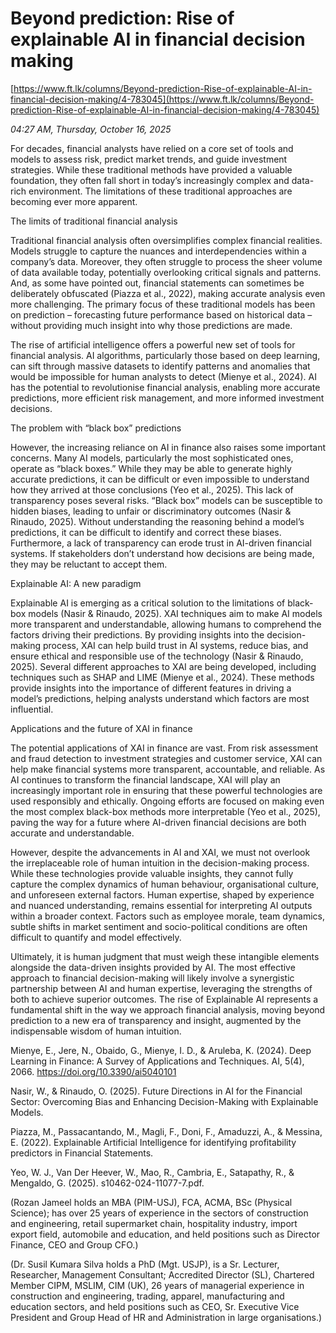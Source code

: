 # Beyond prediction: Rise of explainable AI in financial decision making

[https://www.ft.lk/columns/Beyond-prediction-Rise-of-explainable-AI-in-financial-decision-making/4-783045](https://www.ft.lk/columns/Beyond-prediction-Rise-of-explainable-AI-in-financial-decision-making/4-783045)

*04:27 AM, Thursday, October 16, 2025*

For decades, financial analysts have relied on a core set of tools and models to assess risk, predict market trends, and guide investment strategies. While these traditional methods have provided a valuable foundation, they often fall short in today’s increasingly complex and data-rich environment. The limitations of these traditional approaches are becoming ever more apparent.

The limits of traditional financial analysis

Traditional financial analysis often oversimplifies complex financial realities. Models struggle to capture the nuances and interdependencies within a company’s data. Moreover, they often struggle to process the sheer volume of data available today, potentially overlooking critical signals and patterns. And, as some have pointed out, financial statements can sometimes be deliberately obfuscated (Piazza et al., 2022), making accurate analysis even more challenging. The primary focus of these traditional models has been on prediction – forecasting future performance based on historical data – without providing much insight into why those predictions are made.

The rise of artificial intelligence offers a powerful new set of tools for financial analysis. AI algorithms, particularly those based on deep learning, can sift through massive datasets to identify patterns and anomalies that would be impossible for human analysts to detect (Mienye et al., 2024). AI has the potential to revolutionise financial analysis, enabling more accurate predictions, more efficient risk management, and more informed investment decisions.

The problem with “black box” predictions

However, the increasing reliance on AI in finance also raises some important concerns. Many AI models, particularly the most sophisticated ones, operate as “black boxes.” While they may be able to generate highly accurate predictions, it can be difficult or even impossible to understand how they arrived at those conclusions (Yeo et al., 2025). This lack of transparency poses several risks. “Black box” models can be susceptible to hidden biases, leading to unfair or discriminatory outcomes (Nasir & Rinaudo, 2025). Without understanding the reasoning behind a model’s predictions, it can be difficult to identify and correct these biases. Furthermore, a lack of transparency can erode trust in AI-driven financial systems. If stakeholders don’t understand how decisions are being made, they may be reluctant to accept them.

Explainable AI: A new paradigm

Explainable AI is emerging as a critical solution to the limitations of black-box models (Nasir & Rinaudo, 2025). XAI techniques aim to make AI models more transparent and understandable, allowing humans to comprehend the factors driving their predictions. By providing insights into the decision-making process, XAI can help build trust in AI systems, reduce bias, and ensure ethical and responsible use of the technology (Nasir & Rinaudo, 2025). Several different approaches to XAI are being developed, including techniques such as SHAP and LIME (Mienye et al., 2024). These methods provide insights into the importance of different features in driving a model’s predictions, helping analysts understand which factors are most influential.

Applications and the future of XAI in finance

The potential applications of XAI in finance are vast. From risk assessment and fraud detection to investment strategies and customer service, XAI can help make financial systems more transparent, accountable, and reliable. As AI continues to transform the financial landscape, XAI will play an increasingly important role in ensuring that these powerful technologies are used responsibly and ethically. Ongoing efforts are focused on making even the most complex black-box methods more interpretable (Yeo et al., 2025), paving the way for a future where AI-driven financial decisions are both accurate and understandable.

However, despite the advancements in AI and XAI, we must not overlook the irreplaceable role of human intuition in the decision-making process. While these technologies provide valuable insights, they cannot fully capture the complex dynamics of human behaviour, organisational culture, and unforeseen external factors. Human expertise, shaped by experience and nuanced understanding, remains essential for interpreting AI outputs within a broader context. Factors such as employee morale, team dynamics, subtle shifts in market sentiment and socio-political conditions are often difficult to quantify and model effectively.

Ultimately, it is human judgment that must weigh these intangible elements alongside the data-driven insights provided by AI. The most effective approach to financial decision-making will likely involve a synergistic partnership between AI and human expertise, leveraging the strengths of both to achieve superior outcomes. The rise of Explainable AI represents a fundamental shift in the way we approach financial analysis, moving beyond prediction to a new era of transparency and insight, augmented by the indispensable wisdom of human intuition.

Mienye, E., Jere, N., Obaido, G., Mienye, I. D., & Aruleba, K. (2024). Deep Learning in Finance: A Survey of Applications and Techniques. AI, 5(4), 2066. https://doi.org/10.3390/ai5040101

Nasir, W., & Rinaudo, O. (2025). Future Directions in AI for the Financial Sector: Overcoming Bias and Enhancing Decision-Making with Explainable Models.

Piazza, M., Passacantando, M., Magli, F., Doni, F., Amaduzzi, A., & Messina, E. (2022). Explainable Artificial Intelligence for identifying profitability predictors in Financial Statements.

Yeo, W. J., Van Der Heever, W., Mao, R., Cambria, E., Satapathy, R., & Mengaldo, G. (2025). s10462-024-11077-7.pdf.

(Rozan Jameel holds an MBA (PIM-USJ), FCA, ACMA, BSc (Physical Science); has over 25 years of experience in the sectors of construction and engineering, retail supermarket chain, hospitality industry, import export field, automobile and education, and held positions such as Director Finance, CEO and Group CFO.)

(Dr. Susil Kumara Silva holds a PhD (Mgt. USJP), is a Sr. Lecturer, Researcher, Management Consultant; Accredited Director (SL), Chartered Member CIPM, MSLIM, CIM (UK), 26 years of managerial experience in construction and engineering, trading, apparel, manufacturing and education sectors, and held positions such as CEO, Sr. Executive Vice President and Group Head of HR and Administration in large organisations.)


